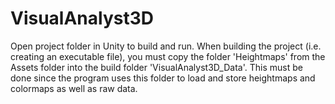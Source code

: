 # VisualAnalyst3D
Open project folder in Unity to build and run. 
When building the project (i.e. creating an executable file), you must copy the folder 'Heightmaps' 
from the Assets folder into the build folder 'VisualAnalyst3D_Data'. This must be done since the
program uses this folder to load and store heightmaps and colormaps as well as raw data.